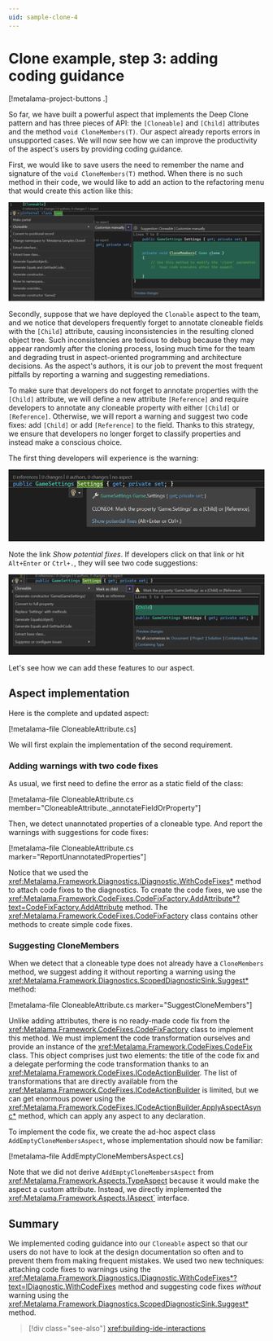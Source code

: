 ```yaml
---
uid: sample-clone-4
---
```


# Clone example, step 3: adding coding guidance

[!metalama-project-buttons .]

So far, we have built a powerful aspect that implements the Deep Clone pattern and has three pieces of API: the `[Cloneable]` and `[Child]` attributes and the method `void CloneMembers(T)`. Our aspect already reports errors in unsupported cases. We will now see how we can improve the productivity of the aspect's users by providing coding guidance.

First, we would like to save users the need to remember the name and signature of the `void CloneMembers(T)` method. When there is no such method in their code, we would like to add an action to the refactoring menu that would create this action like this:

![Refactoring suggestion: add CloneMembers](screenshots/customize.png)

Secondly, suppose that we have deployed the `Clonable` aspect to the team, and we notice that developers frequently forget to annotate cloneable fields with the `[Child]` attribute, causing inconsistencies in the resulting cloned object tree. Such inconsistencies are tedious to debug because they may appear randomly after the cloning process, losing much time for the team and degrading trust in aspect-oriented programming and architecture decisions. As the aspect's authors, it is our job to prevent the most frequent pitfalls by reporting a warning and suggesting remediations.

To make sure that developers do not forget to annotate properties with the `[Child]` attribute, we will define a new attribute `[Reference]` and require developers to annotate any cloneable property with either `[Child]` or  `[Reference]`. Otherwise, we will report a warning and suggest two code fixes: add `[Child]` or add `[Reference]` to the field. Thanks to this strategy, we ensure that developers no longer forget to classify properties and instead make a conscious choice.

The first thing developers will experience is the warning:

![Refactoring suggestion: warning](screenshots/classify-warning.png)

Note the link _Show potential fixes_. If developers click on that link or hit `Alt+Enter` or `Ctrl+.`, they will see two code suggestions:

![Refactoring suggestion: fixes](screenshots/classify-fixes.png)

Let's see how we can add these features to our aspect.

## Aspect implementation

Here is the complete and updated aspect:

[!metalama-file CloneableAttribute.cs]

We will first explain the implementation of the second requirement.

### Adding warnings with two code fixes

As usual, we first need to define the error as a static field of the class:

[!metalama-file CloneableAttribute.cs member="CloneableAttribute._annotateFieldOrProperty"]

Then, we detect unannotated properties of a cloneable type. And report the warnings with suggestions for code fixes:

[!metalama-file CloneableAttribute.cs marker="ReportUnannotatedProperties"]

Notice that we used the <xref:Metalama.Framework.Diagnostics.IDiagnostic.WithCodeFixes*> method to attach code fixes to the diagnostics. To create the code fixes, we use the <xref:Metalama.Framework.CodeFixes.CodeFixFactory.AddAttribute*?text=CodeFixFactory.AddAttribute> method. The <xref:Metalama.Framework.CodeFixes.CodeFixFactory> class contains other methods to create simple code fixes.

### Suggesting CloneMembers

When we detect that a cloneable type does not already have a `CloneMembers` method, we suggest adding it without reporting a warning using the <xref:Metalama.Framework.Diagnostics.ScopedDiagnosticSink.Suggest*> method:

[!metalama-file CloneableAttribute.cs marker="SuggestCloneMembers"]

Unlike adding attributes, there is no ready-made code fix from the <xref:Metalama.Framework.CodeFixes.CodeFixFactory> class to implement this method. We must implement the code transformation ourselves and provide an instance of the <xref:Metalama.Framework.CodeFixes.CodeFix> class. This object comprises just two elements: the title of the code fix and a delegate performing the code transformation thanks to an <xref:Metalama.Framework.CodeFixes.ICodeActionBuilder>. The list of transformations that are directly available from the <xref:Metalama.Framework.CodeFixes.ICodeActionBuilder> is limited, but we can get enormous power using the <xref:Metalama.Framework.CodeFixes.ICodeActionBuilder.ApplyAspectAsync*> method, which can apply any aspect to any declaration.

To implement the code fix, we create the ad-hoc aspect class `AddEmptyCloneMembersAspect`, whose implementation should now be familiar:

[!metalama-file AddEmptyCloneMembersAspect.cs]

Note that we did not derive `AddEmptyCloneMembersAspect` from <xref:Metalama.Framework.Aspects.TypeAspect> because it would make the aspect a custom attribute. Instead, we directly implemented the <xref:Metalama.Framework.Aspects.IAspect`> interface.

## Summary

We implemented coding guidance into our `Cloneable` aspect so that our users do not have to look at the design documentation so often and to prevent them from making frequent mistakes. We used two new techniques: attaching code fixes to warnings using the <xref:Metalama.Framework.Diagnostics.IDiagnostic.WithCodeFixes*?text=IDiagnostic.WithCodeFixes> method and suggesting code fixes _without_ warning using the <xref:Metalama.Framework.Diagnostics.ScopedDiagnosticSink.Suggest*> method.

> [!div class="see-also"]
> <xref:building-ide-interactions>
